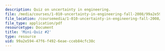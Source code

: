 ```yaml
---
description: Quiz on uncertainty in engineering.
file: /media/courses/1-010-uncertainty-in-engineering-fall-2008/99a2e59447f6f4926eaecceb84cfc38c_mini_quiz_2.pdf
file_location: /coursemedia/1-010-uncertainty-in-engineering-fall-2008/99a2e59447f6f4926eaecceb84cfc38c_mini_quiz_2.pdf
file_type: application/pdf
resourcetype: Document
title: 'Mini-Quiz #2'
type: resource
uid: 99a2e594-47f6-f492-6eae-cceb84cfc38c
---
```

